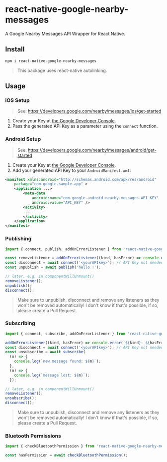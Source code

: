 # react-native-google-nearby-messages

A Google Nearby Messages API Wrapper for React Native.

## Install

```sh
npm i react-native-google-nearby-messages
```

> This package uses react-native autolinking.

## Usage

### iOS Setup

> See: https://developers.google.com/nearby/messages/ios/get-started

1. Create your Key at [the Google Developer Console](https://console.developers.google.com/flows/enableapi?apiid=copresence&keyType=CLIENT_SIDE_IOS&reusekey=true).
2. Pass the generated API Key as a parameter using the `connect` function.

### Android Setup

> See: https://developers.google.com/nearby/messages/android/get-started

1. Create your Key at [the Google Developer Console](https://console.developers.google.com/flows/enableapi?apiid=copresence&keyType=CLIENT_SIDE_ANDROID&reusekey=true).
2. Add your generated API Key to your `AndroidManifest.xml`:

```xml
<manifest xmlns:android="http://schemas.android.com/apk/res/android"
    package="com.google.sample.app" >
    <application ...>
        <meta-data
            android:name="com.google.android.nearby.messages.API_KEY"
            android:value="API_KEY" />
        <activity>
        ...
        </activity>
    </application>
</manifest>
```

### Publishing

```ts
import { connect, publish, addOnErrorListener } from 'react-native-google-nearby-messages';

const removeListener = addOnErrorListener((kind, hasError) => console.error(`${kind}: ${hasError}`));
const disconnect = await connect('<yourAPIkey>'); // API Key not needed in Android, add to Manifest instead!
const unpublish = await publish('hello !');

// later, e.g. in componentWillUnmount()
removeListener();
unpublish();
disconnect();
```

> Make sure to unpublish, disconnect and remove any listeners as they won't be removed automatically! I don't know if that's possible, if so, please create a Pull Request.

### Subscribing

```ts
import { connect, subscribe, addOnErrorListener } from 'react-native-google-nearby-messages';

addOnErrorListener((kind, hasError) => console.error(`${kind}: ${hasError}`));
const disconnect = await connect('<yourAPIkey>'); // API Key not needed in Android, add to Manifest instead!
const unsubscribe = await subscribe(
  (m) => {
    console.log(`new message found: ${m}`);
  },
  (m) => {
    console.log(`message lost: ${m}`);
  });

// later, e.g. in componentWillUnmount()
removeListener();
unsubscribe();
disconnect();
```

> Make sure to unpublish, disconnect and remove any listeners as they won't be removed automatically! I don't know if that's possible, if so, please create a Pull Request.

### Bluetooth Permissions

```ts
import { checkBluetoothPermission } from 'react-native-google-nearby-messages';

const hasPermission = await checkBluetoothPermission();
```
